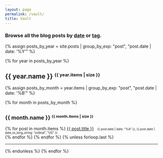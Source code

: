 ```yaml
---
layout: page
permalink: /vault/
title: Vault
---
```


<h3>Browse all the blog posts by <a href="/vault/">date</a> or <a href="/tags/">tag</a>.</h3>

<div class="post">
{% assign posts_by_year = site.posts | group_by_exp: "post", "post.date | date: '%Y'" %}

{% for year in posts_by_year %}
  <h2>{{ year.name }} <small><sup>{{ year.items | size }}</sup></small></h2>
  {% assign posts_by_month = year.items | group_by_exp: "post", "post.date | date: '%B'" %}
  
  {% for month in posts_by_month %}
    <h2><small>{{ month.name }} <small><sup>{{ month.items | size }}</sup></small></small></h2>
    {% for post in month.items %}
      <a href="{{ post.url }}">{{ post.title }}</a>&nbsp;&nbsp;
<small><small><time datetime="{{ post.date | date_to_xmlschema }}">{{ post.date | date: "%A" }}, {{ post.date | date_to_long_string: "ordinal", "US" }}</time></small></small>
      <br>
    {% endfor %}
  {% endfor %}
  {% unless forloop.last %}
    <hr>
  {% endunless %}
{% endfor %}
</div>
<br><br>
